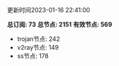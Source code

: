 更新时间2023-01-16 22:41:00

**总订阅: 73**
**总节点: 2151**
**有效节点: 569**
- trojan节点: 242
- v2ray节点: 149
- ss节点: 178
